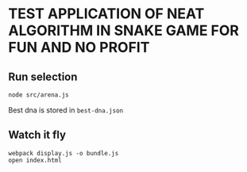 #  TEST APPLICATION OF NEAT ALGORITHM IN SNAKE GAME FOR FUN AND NO PROFIT

## Run selection
```sh
node src/arena.js
```

Best dna is stored in `best-dna.json`

## Watch it fly

```sh 
webpack display.js -o bundle.js
open index.html
```


